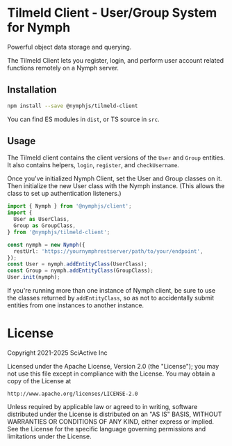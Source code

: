 # Tilmeld Client - User/Group System for Nymph

Powerful object data storage and querying.

The Tilmeld Client lets you register, login, and perform user account related functions remotely on a Nymph server.

## Installation

```sh
npm install --save @nymphjs/tilmeld-client
```

You can find ES modules in `dist`, or TS source in `src`.

## Usage

The Tilmeld client contains the client versions of the `User` and `Group` entities. It also contains helpers, `login`, `register`, and `checkUsername`.

Once you've initialized Nymph Client, set the User and Group classes on it. Then initialize the new User class with the Nymph instance. (This allows the class to set up authentication listeners.)

```ts
import { Nymph } from '@nymphjs/client';
import {
  User as UserClass,
  Group as GroupClass,
} from '@nymphjs/tilmeld-client';

const nymph = new Nymph({
  restUrl: 'https://yournymphrestserver/path/to/your/endpoint',
});
const User = nymph.addEntityClass(UserClass);
const Group = nymph.addEntityClass(GroupClass);
User.init(nymph);
```

If you're running more than one instance of Nymph client, be sure to use the classes returned by `addEntityClass`, so as not to accidentally submit entities from one instances to another instance.

# License

Copyright 2021-2025 SciActive Inc

Licensed under the Apache License, Version 2.0 (the "License");
you may not use this file except in compliance with the License.
You may obtain a copy of the License at

    http://www.apache.org/licenses/LICENSE-2.0

Unless required by applicable law or agreed to in writing, software
distributed under the License is distributed on an "AS IS" BASIS,
WITHOUT WARRANTIES OR CONDITIONS OF ANY KIND, either express or implied.
See the License for the specific language governing permissions and
limitations under the License.
